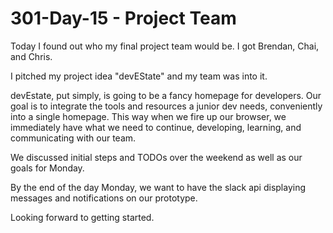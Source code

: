 # 301-Day-15 - Project Team

Today I found out who my final project team would be.  I got Brendan, Chai, and Chris.

I pitched my project idea "devEState" and my team was into it.  

devEstate, put simply, is going to be a fancy homepage for developers. Our goal is to integrate the tools and resources a junior dev needs, conveniently into a single homepage.  This way when we fire up our browser, we immediately have what we need to continue, developing, learning, and communicating with our team.

We discussed initial steps and TODOs over the weekend as well as our goals for Monday.

By the end of the day Monday, we want to have the slack api displaying messages and notifications on our prototype.

Looking forward to getting started. 

